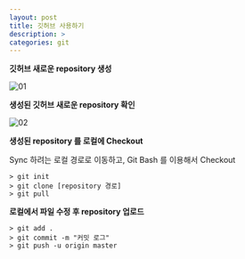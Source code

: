 ```yaml
---
layout: post
title: 깃허브 사용하기
description: >
categories: git
---
```


**깃허브 새로운 repository 생성** 

![01](/img//github01.PNG)





**생성된 깃허브 새로운 repository 확인** 

![02](/img/github01.PNG)



**생성된 repository 를 로컬에 Checkout** 

Sync 하려는 로컬 경로로 이동하고, Git Bash 를 이용해서 Checkout

```
> git init
> git clone [repository 경로]
> git pull
```



**로컬에서 파일 수정 후 repository 업로드** 

```
> git add .
> git commit -m "커밋 로그"
> git push -u origin master
```

